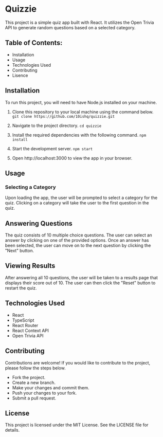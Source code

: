 # Quizzie

This project is a simple quiz app built with React. It utilizes the Open Trivia API to generate random questions based on a selected category.


## Table of Contents:
* Installation
* Usage
* Technologies Used
* Contributing
* Lisence

## Installation
To run this project, you will need to have Node.js installed on your machine.

1. Clone this repository to your local machine using the command below.
`git clone https://github.com/10ishq/quizzie.git`

2. Navigate to the project directory.
`cd quizzie`

3. Install the required dependencies with the following command.
`npm install`

4. Start the development server.
`npm start`

5. Open http://localhost:3000 to view the app in your browser.


## Usage

### Selecting a Category

Upon loading the app, the user will be prompted to select a category for the quiz. Clicking on a category will take the user to the first question in the quiz.

## Answering Questions

The quiz consists of 10 multiple choice questions. The user can select an answer by clicking on one of the provided options. Once an answer has been selected, the user can move on to the next question by clicking the "Next" button.

## Viewing Results

After answering all 10 questions, the user will be taken to a results page that displays their score out of 10. The user can then click the "Reset" button to restart the quiz.

## Technologies Used

* React
* TypeScript
* React Router
* React Context API
* Open Trivia API

## Contributing

Contributions are welcome! If you would like to contribute to the project, please follow the steps below.

* Fork the project.
* Create a new branch.
* Make your changes and commit them.
* Push your changes to your fork.
* Submit a pull request.

## License
This project is licensed under the MIT License. See the LICENSE file for details.